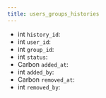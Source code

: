```yaml
---
title: users_groups_histories  
---
```


- int `history_id`:
- int `user_id`:
- int `group_id`:
- int `status`:
- Carbon `added_at`:
- int `added_by`:
- Carbon `removed_at`:
- int `removed_by`:
